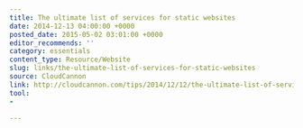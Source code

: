 ```yaml
---
title: The ultimate list of services for static websites
date: 2014-12-13 04:00:00 +0000
posted_date: 2015-05-02 03:01:00 +0000
editor_recommends: ''
category: essentials
content_type: Resource/Website
slug: links/the-ultimate-list-of-services-for-static-websites
source: CloudCannon
link: http://cloudcannon.com/tips/2014/12/12/the-ultimate-list-of-services-for-static-websites.html
tool:
- 

---
```

